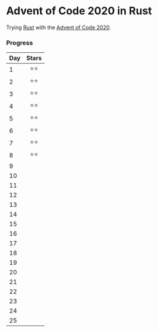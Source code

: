 # Advent of Code 2020 in Rust

Trying [Rust](https://www.rust-lang.org/learn/get-started) with the [Advent of Code 2020](https://adventofcode.com/2020).

### Progress
|Day|Stars|
|---|:---:|
| 1 |⭐️⭐ |
| 2 |⭐️⭐ |
| 3 |⭐⭐ |
| 4 |⭐⭐ |
| 5 |⭐⭐ |
| 6 |⭐⭐ |
| 7 |⭐⭐ |
| 8 |⭐⭐ |
| 9 |     |
| 10|     |
| 11|     |
| 12|     |
| 13|     |
| 14|     |
| 15|     |
| 16|     |
| 17|     |
| 18|     |
| 19|     |
| 20|     |
| 21|     |
| 22|     |
| 23|     |
| 24|     |
| 25|     |